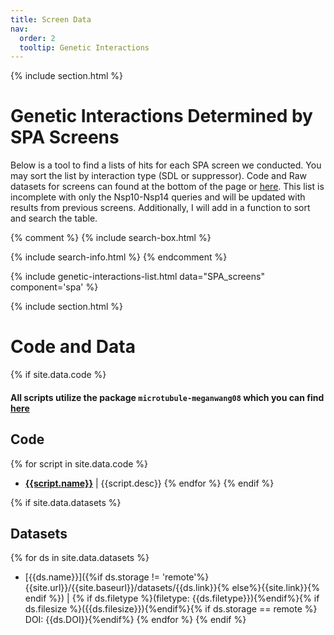 ```yaml
---
title: Screen Data
nav:
  order: 2
  tooltip: Genetic Interactions
---
```


{% include section.html %}
# <i class="fas fa-table"></i> Genetic Interactions Determined by SPA Screens

Below is a tool to find a lists of hits for each SPA screen we conducted. You may sort the list by interaction type (SDL or suppressor). Code and Raw datasets for screens can found at the bottom of the page or [here](#-code-and-data). This list is incomplete with only the Nsp10-Nsp14 queries and will be updated with results from previous screens. Additionally, I will add in a function to sort and search the table.

{% comment %}
{% include search-box.html %}

{% include search-info.html %}
{% endcomment %}

{% include genetic-interactions-list.html data="SPA_screens" component='spa' %}

{% include section.html %}
# <i class="fas fa-microscope"></i> Code and Data

{% if site.data.code %}
#### All scripts utilize the package `microtubule-meganwang08` which you can find [here](https://pypi.org/project/microtubule-meganwang08/)
## Code
{% for script in site.data.code %}
* [**{{script.name}}**]({{site.url}}/{{site.baseurl}}/code/{{script.name}})
  \| {{script.desc}}
{% endfor %}
{% endif %}

{% if site.data.datasets %}
## Datasets
{% for ds in site.data.datasets %}
* [{{ds.name}}]({%if ds.storage !=
  'remote'%}{{site.url}}/{{site.baseurl}}/datasets/{{ds.link}}{%
  else%}{{site.link}}{% endif %}) \| {% if ds.filetype %}(filetype:
  {{ds.filetype}}){%endif%}{% if ds.filesize %}({{ds.filesize}}){%endif%}{%
  if ds.storage == remote %} DOI: {{ds.DOI}}{%endif%}
{% endfor %}
{% endif %}
